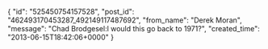  {
   "id": "525450754157528",
   "post_id": "462493170453287_492149117487692",
   "from_name": "Derek Moran",
   "message": "Chad Brodgesel:l would this go back to 1971?",
   "created_time": "2013-06-15T18:42:06+0000"
 }
